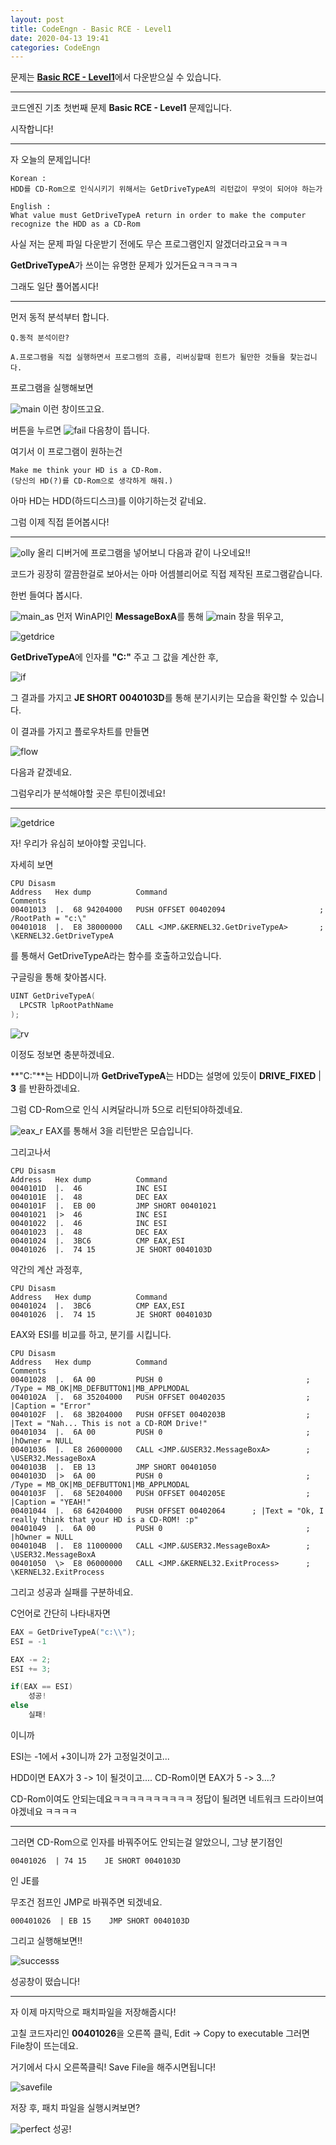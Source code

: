 ```yaml
---
layout: post
title: CodeEngn - Basic RCE - Level1
date: 2020-04-13 19:41
categories: CodeEngn
---
```

문제는 [**Basic RCE - Level1**](https://codeengn.com/challenges/basic/01)에서 
다운받으실 수 있습니다.
* * *
코드엔진 기초 첫번째 문제
**Basic RCE - Level1**
문제입니다.

시작합니다!

* * *

자 오늘의 문제입니다!
```
Korean : 
HDD를 CD-Rom으로 인식시키기 위해서는 GetDriveTypeA의 리턴값이 무엇이 되어야 하는가 

English : 
What value must GetDriveTypeA return in order to make the computer recognize the HDD as a CD-Rom
```
사실 저는 문제 파일 다운받기 전에도 무슨 프로그램인지 알겠더라고요ㅋㅋㅋ

**GetDriveTypeA**가 쓰이는 유명한 문제가 있거든요ㅋㅋㅋㅋㅋ

그래도 일단 풀어봅시다!

_ _ _


먼저 동적 분석부터 합니다.

```
Q.동적 분석이란?

A.프로그램을 직접 실행하면서 프로그램의 흐름, 리버싱할때 힌트가 될만한 것들을 찾는겁니다.
```

프로그램을 실행해보면

![main](https://user-images.githubusercontent.com/46376448/51032005-d3fe6400-15e1-11e9-8d6a-364f4ae6c22b.JPG)
이런 창이뜨고요.

버튼을 누르면
![fail](https://user-images.githubusercontent.com/46376448/51032004-d3fe6400-15e1-11e9-87bd-fbed4f7f7f3c.JPG)
다음창이 뜹니다.

여기서 이 프로그램이 원하는건 
```
Make me think your HD is a CD-Rom.
(당신의 HD(?)를 CD-Rom으로 생각하게 해줘.)
```
아마 HD는 HDD(하드디스크)를 이야기하는것 같네요.

그럼 이제 직접 뜯어봅시다!

* * *

![olly](https://user-images.githubusercontent.com/46376448/51032141-48390780-15e2-11e9-88e7-a43383dd3824.JPG)
올리 디버거에 프로그램을 넣어보니
다음과 같이 나오네요!!

코드가 굉장히 깔끔한걸로 보아서는 아마 어셈블리어로 직접 제작된 프로그램같습니다.

한번 들여다 봅시다.

![main_as](https://user-images.githubusercontent.com/46376448/51032445-5e939300-15e3-11e9-95b2-0e6ce3320d46.JPG)
먼저 WinAPI인 **MessageBoxA**를 통해 
![main](https://user-images.githubusercontent.com/46376448/51032005-d3fe6400-15e1-11e9-8d6a-364f4ae6c22b.JPG)
창을 뛰우고,


![getdrice](https://user-images.githubusercontent.com/46376448/51032443-5e939300-15e3-11e9-8f96-a51f112c73f4.JPG)

**GetDriveTypeA**에 인자를 **"C:\"** 주고 그 값을 계산한 후,  

![if](https://user-images.githubusercontent.com/46376448/51032444-5e939300-15e3-11e9-93c4-618a5fad100f.JPG)

그 결과를 가지고 **JE SHORT 0040103D**를 통해 분기시키는 모습을 확인할 수 있습니다.

이 결과를 가지고 플로우차트를 만들면

![flow](https://user-images.githubusercontent.com/46376448/51032531-bf22d000-15e3-11e9-929b-98bd0c55e19d.JPG)

다음과 같겠네요. 

그럼우리가 분석해야할 곳은 루틴이겠네요!

* * *

![getdrice](https://user-images.githubusercontent.com/46376448/51032443-5e939300-15e3-11e9-8f96-a51f112c73f4.JPG)

자! 우리가 유심히 보아야할 곳입니다.

자세히 보면

```assembly
CPU Disasm
Address   Hex dump          Command                                  Comments
00401013  |.  68 94204000   PUSH OFFSET 00402094                     ; /RootPath = "c:\"
00401018  |.  E8 38000000   CALL <JMP.&KERNEL32.GetDriveTypeA>       ; \KERNEL32.GetDriveTypeA

```
를 통해서 GetDriveTypeA라는 함수를 호출하고있습니다.

구글링을 통해 찾아봅시다.

```C++
UINT GetDriveTypeA(
  LPCSTR lpRootPathName
);
```

![rv](https://user-images.githubusercontent.com/46376448/51032695-50924200-15e4-11e9-89fb-5e26d002caf4.JPG)

이정도 정보면 충분하겠네요.

**"C:\"**는 HDD이니까
**GetDriveTypeA**는 HDD는 설명에 있듯이 **DRIVE_FIXED** | **3** 를 반환하겠네요.

그럼 CD-Rom으로 인식 시켜달라니까 5으로 리턴되야하겠네요.

![eax_r](https://user-images.githubusercontent.com/46376448/51033477-d31c0100-15e6-11e9-921c-3420a3e409e5.JPG)
EAX를 통해서 3을 리턴받은 모습입니다.

그리고나서
```
CPU Disasm
Address   Hex dump          Command       
0040101D  |.  46            INC ESI
0040101E  |.  48            DEC EAX
0040101F  |.  EB 00         JMP SHORT 00401021
00401021  |>  46            INC ESI
00401022  |.  46            INC ESI
00401023  |.  48            DEC EAX
00401024  |.  3BC6          CMP EAX,ESI
00401026  |.  74 15         JE SHORT 0040103D
```
약간의 계산 과정후,
```
CPU Disasm
Address   Hex dump          Command                
00401024  |.  3BC6          CMP EAX,ESI
00401026  |.  74 15         JE SHORT 0040103D
```
EAX와 ESI를 비교를 하고, 분기를 시킵니다.

```
CPU Disasm
Address   Hex dump          Command                                  Comments
00401028  |.  6A 00         PUSH 0                                ; /Type = MB_OK|MB_DEFBUTTON1|MB_APPLMODAL
0040102A  |.  68 35204000   PUSH OFFSET 00402035                  ; |Caption = "Error"
0040102F  |.  68 3B204000   PUSH OFFSET 0040203B                  ; |Text = "Nah... This is not a CD-ROM Drive!"
00401034  |.  6A 00         PUSH 0                                ; |hOwner = NULL
00401036  |.  E8 26000000   CALL <JMP.&USER32.MessageBoxA>        ; \USER32.MessageBoxA
0040103B  |.  EB 13         JMP SHORT 00401050
0040103D  |>  6A 00         PUSH 0                                ; /Type = MB_OK|MB_DEFBUTTON1|MB_APPLMODAL
0040103F  |.  68 5E204000   PUSH OFFSET 0040205E                  ; |Caption = "YEAH!"
00401044  |.  68 64204000   PUSH OFFSET 00402064      ; |Text = "Ok, I really think that your HD is a CD-ROM! :p"
00401049  |.  6A 00         PUSH 0                                ; |hOwner = NULL
0040104B  |.  E8 11000000   CALL <JMP.&USER32.MessageBoxA>        ; \USER32.MessageBoxA
00401050  \>  E8 06000000   CALL <JMP.&KERNEL32.ExitProcess>      ; \KERNEL32.ExitProcess
```
그리고 성공과 실패를 구분하네요.


C언어로 간단히 나타내자면

```C
EAX = GetDriveTypeA("c:\\");
ESI = -1

EAX -= 2;
ESI += 3;

if(EAX == ESI)
	성공!
else
	실패!
```
이니까 

ESI는 -1에서  +3이니까 2가 고정일것이고...

HDD이면 EAX가 3 -> 1이 될것이고....
CD-Rom이면 EAX가 5 -> 3....?

CD-Rom이여도 안되는데요ㅋㅋㅋㅋㅋㅋㅋㅋㅋㅋ
정답이 될려면 네트워크 드라이브여야겠네요 ㅋㅋㅋㅋ
* * *

그러면 CD-Rom으로 인자를 바꿔주어도 안되는걸 알았으니, 그냥 분기점인
```
00401026  | 74 15    JE SHORT 0040103D
```
인 JE를

무조건 점프인 JMP로 바꿔주면 되겠네요.
```
000401026  | EB 15    JMP SHORT 0040103D
```

그리고 실행해보면!!

![successs](https://user-images.githubusercontent.com/46376448/51033844-1034c300-15e8-11e9-9391-488de3b807cb.JPG)

성공창이 떴습니다!

* * *

자 이제 마지막으로 패치파일을 저장해줍시다!

고칠 코드자리인 **00401026**을 오른쪽 클릭,
Edit -> Copy to executable
그러면 File창이 뜨는데요.

거기에서 다시 오른쪽클릭!
Save File을 해주시면됩니다!

![savefile](https://user-images.githubusercontent.com/46376448/51033983-79b4d180-15e8-11e9-8f6f-41b4aeadee1a.JPG)

저장 후, 패치 파일을 실행시켜보면?

![perfect](https://user-images.githubusercontent.com/46376448/51034032-a7017f80-15e8-11e9-851c-ed3eee895a99.JPG)
성공!



